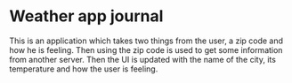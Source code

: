 # Weather app journal
 
This is an application which takes two things from the user, a zip code and how he is feeling. Then using the zip code is used to get some information from another server. Then the UI is updated with the name of the city, its temperature and how the user is feeling.
